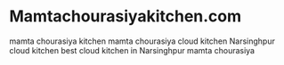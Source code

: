 # Mamtachourasiyakitchen.com
mamta chourasiya kitchen 
mamta chourasiya cloud kitchen 
Narsinghpur cloud kitchen 
best cloud kitchen in Narsinghpur 
mamta chourasiya 
